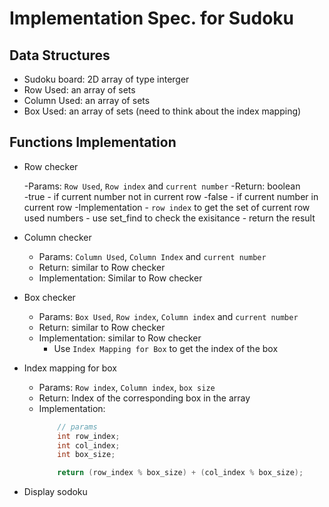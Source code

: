 # Implementation Spec. for Sudoku

## Data Structures

- Sudoku board:  2D array of type interger
- Row Used: an array of sets
- Column Used: an array of sets
- Box Used: an array of sets (need to think about the index mapping)

## Functions Implementation

- Row checker	
	
	-Params: `Row Used`, `Row index` and `current number`
	-Return: boolean		
		-true - if current number not in current row
		-false - if current number in current row
	-Implementation
		- `row index` to get the set of current row used numbers
		-  use set_find to check the exisitance
		-  return the result

- Column checker	
	- Params: `Column Used`, `Column Index` and `current number`
 	- Return: similar to Row checker
	- Implementation: Similar to Row checker

- Box checker	
	- Params: `Box Used`, `Row index`, `Column index` and `current number`
	- Return: similar to Row checker
	- Implementation: similar to Row checker
		- Use `Index Mapping for Box` to get the index of the box

- Index mapping for box
	- Params: `Row index`, `Column index`, `box size`
	- Return: Index of the corresponding box in the array 
	- Implementation: 
		```c
			// params
			int row_index;
			int col_index;
			int box_size;

			return (row_index % box_size) + (col_index % box_size);
		```
- Display sodoku
				
		


